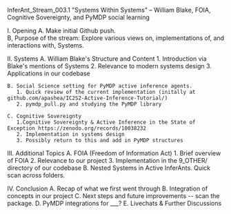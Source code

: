 InferAnt_Stream_003.1
"Systems Within Systems" – William Blake, FOIA, Cognitive Sovereignty, and PyMDP social learning

I. Opening 
   A. Make initial Github push.  
   B, Purpose of the stream: Explore various views on, implementations of, and interactions with, Systems.  

II. Systems
    A. William Blake's Structure and Content
       1. Introduction via Blake's mentions of Systems 
       2. Relevance to modern systems design
       3. Applications in our codebase

    B. Social Science setting for PyMDP active inference agents. 
       1. Quick review of the current implementation (initally at github.com/apashea/IC2S2-Active-Inference-Tutorial/)
       2. pymdp_pull.py and studying the PyMDP library
    
    C. Cognitive Sovereignty
       1.Cognitive Sovereignty & Active Inference in the State of Exception https://zenodo.org/records/10038232
       2. Implementation in systems design
       3. Possibly return to this and add in PyMDP structures

III. Additional Topics
     A. FOIA (Freedom of Information Act)
        1. Brief overview of FOIA
        2. Relevance to our project
        3. Implementation in the 9_OTHER/ directory of our codebase
    B. Nested Systems in Active InferAnts. Quick scan across folders. 

IV. Conclusion
    A. Recap of what we first went through 
    B. Integration of concepts in our project
    C. Next steps and future improvements -- scan the package. 
    D. PyMDP integrations for ___? 
    E. Livechats & Further Discussions 